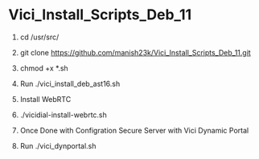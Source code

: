 # Vici_Install_Scripts_Deb_11

1. cd /usr/src/
2. git clone https://github.com/manish23k/Vici_Install_Scripts_Deb_11.git
3. chmod +x *.sh
4. Run ./vici_install_deb_ast16.sh

5. Install WebRTC
6. ./vicidial-install-webrtc.sh

7. Once Done with Configration Secure Server with Vici Dynamic Portal
8. Run ./vici_dynportal.sh
